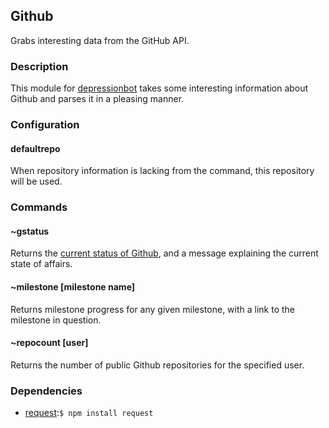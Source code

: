 ## Github 

Grabs interesting data from the GitHub API.

### Description

This module for [depressionbot](https://github.com/reality/depressionbot) takes some interesting information about Github and parses it in a pleasing manner.

### Configuration
#### defaultrepo
When repository information is lacking from the command, this repository will be used.
### Commands
#### ~gstatus
Returns the [current status of Github](https://status.github.com), and a message explaining the current state of affairs.
#### ~milestone [milestone name]
Returns milestone progress for any given milestone, with a link to the milestone in question.
#### ~repocount [user]
Returns the number of public Github repositories for the specified user.
### Dependencies
* [request](https://github.com/mikeal/request/):``$ npm install request``

